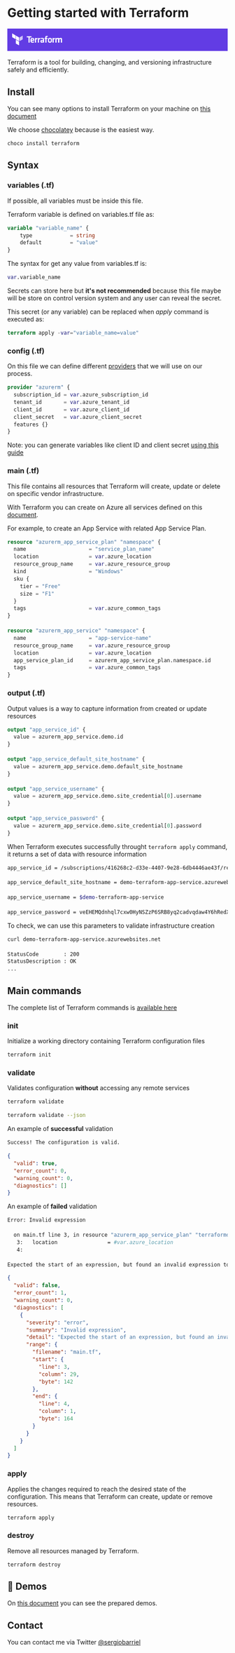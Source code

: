 # Getting started with Terraform

![new secret](/images/terraform-logo.PNG)

Terraform is a tool for building, changing, and versioning infrastructure safely and efficiently.

## Install

You can see many options to install Terraform on your machine on [this document](https://learn.hashicorp.com/terraform/getting-started/install.html)

We choose [chocolatey](https://chocolatey.org/) because is the easiest way.

```bash
choco install terraform
```

## Syntax

### variables (.tf)

If possible, all variables must be inside this file. 

Terraform variable is defined on variables.tf file as:

```terraform
variable "variable_name" {
    type            = string
    default         = "value"
}
```

The syntax for get any value from variables.tf is:

```terraform
var.variable_name
```

Secrets can store here but **it's not recommended** because this file maybe will be store on control version system and any user can reveal the secret.

This secret (or any variable) can be replaced when *apply* command is executed as:

```terraform
terraform apply -var="variable_name=value"
```

### config (.tf)

On this file we can define different [providers](https://www.terraform.io/docs/providers/index.html) that we will use on our process.

```terraform
provider "azurerm" {
  subscription_id = var.azure_subscription_id
  tenant_id       = var.azure_tenant_id
  client_id       = var.azure_client_id
  client_secret   = var.azure_client_secret
  features {}
}
```
Note: you can generate variables like client ID and client secret [using this guide](/docs/how-to-generate-client-credentials.md)

### main (.tf)

This file contains all resources that Terraform will create, update or delete on specific vendor infrastructure.

With Terraform you can create on Azure all services defined on this [document](https://www.terraform.io/docs/providers/azurerm/index.html).

For example, to create an App Service with related App Service Plan.

```terraform
resource "azurerm_app_service_plan" "namespace" {
  name                    = "service_plan_name"
  location                = var.azure_location
  resource_group_name     = var.azure_resource_group
  kind                    = "Windows"
  sku {
    tier = "Free"
    size = "F1"
  }
  tags                    = var.azure_common_tags 
}

resource "azurerm_app_service" "namespace" {
  name                    = "app-service-name"
  resource_group_name     = var.azure_resource_group
  location                = var.azure_location  
  app_service_plan_id     = azurerm_app_service_plan.namespace.id
  tags                    = var.azure_common_tags
}

```
### output (.tf)

Output values is a way to capture information from created or update resources

```terraform
output "app_service_id" {
  value = azurerm_app_service.demo.id
}

output "app_service_default_site_hostname" {
  value = azurerm_app_service.demo.default_site_hostname
}

output "app_service_username" {
  value = azurerm_app_service.demo.site_credential[0].username
}

output "app_service_password" {
  value = azurerm_app_service.demo.site_credential[0].password
}
```

When Terraform executes successfully throught `terraform apply` command, it returns a set of data with resource information

```bash
app_service_id = /subscriptions/416268c2-d33e-4407-9e28-6db4446ae43f/resourceGroups/MyResourceGroup/providers/Microsoft.Web/sites/demo-terraform-app-service

app_service_default_site_hostname = demo-terraform-app-service.azurewebsites.net

app_service_username = $demo-terraform-app-service

app_service_password = veEHEMQdnhql7cxw0HyNSZzP6SRB8yq2cadvqdaw4Y6hRedX6wzzTl1DPzSc
```

To check, we can use this parameters to validate infrastructure creation

```bash
curl demo-terraform-app-service.azurewebsites.net

StatusCode        : 200
StatusDescription : OK
...
```

## Main commands

The complete list of Terraform commands is [available here](https://www.terraform.io/docs/commands/index.html)

### init

Initialize a working directory containing Terraform configuration files

```bash
terraform init
```

### validate

Validates configuration **without** accessing any remote services

```bash
terraform validate
```

```bash
terraform validate --json
```

An example of **successful** validation

```bash
Success! The configuration is valid.
```

```json
{
  "valid": true,
  "error_count": 0,
  "warning_count": 0,
  "diagnostics": []
}
```
An example of **failed** validation

```bash
Error: Invalid expression

  on main.tf line 3, in resource "azurerm_app_service_plan" "terraformdemo":
   3:   location                = #var.azure_location
   4:

Expected the start of an expression, but found an invalid expression token.
```

```json
{
  "valid": false,
  "error_count": 1,
  "warning_count": 0,
  "diagnostics": [
    {
      "severity": "error",
      "summary": "Invalid expression",
      "detail": "Expected the start of an expression, but found an invalid expression token.",
      "range": {
        "filename": "main.tf",
        "start": {
          "line": 3,
          "column": 29,
          "byte": 142
        },
        "end": {
          "line": 4,
          "column": 1,
          "byte": 164
        }
      }
    }
  ]
}
```

### apply

Applies the changes required to reach the desired state of the configuration. This means that Terraform can create, update or remove resources.

```bash
terraform apply
```

### destroy

Remove all resources managed by Terraform.

```bash
terraform destroy
```

## :blue_book: Demos

On [this document](/demos/README.md) you can see the prepared demos.

## Contact
You can contact me via Twitter [@sergiobarriel](https://twitter.com/sergiobarriel)
